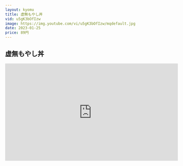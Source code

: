 ```yaml
---
layout: kyomu
title: 虚無もやし丼
vid: u5gK3bOfIzw
image: https://img.youtube.com/vi/u5gK3bOfIzw/mqdefault.jpg
date: 2023-01-25
price: 89円
---
```


## 虚無もやし丼

<div class="youtube">
  <iframe width="560" height="315" src="https://www.youtube.com/embed/u5gK3bOfIzw" frameborder="0" allow="accelerometer; autoplay; encrypted-media; gyroscope; picture-in-picture" allowfullscreen></iframe>
</div>
